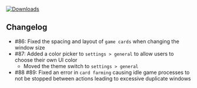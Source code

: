[![Downloads](https://img.shields.io/github/downloads/zevnda/steam-game-idler/1.7.17/total?style=for-the-badge&logo=github&color=137eb5)](https://github.com/zevnda/steam-game-idler/releases/download/1.7.17/Steam.Game.Idler_1.7.17_x64_en-US.msi)

## Changelog
- #86: Fixed the spacing and layout of `game cards` when changing the window size
- #87: Added a color picker to `settings > general` to allow users to choose their own UI color
  - Moved the theme switch to `settings > general`
- #88 #89: Fixed an error in `card farming` causing idle game processes to not be stopped between actions leading to excessive duplicate windows
